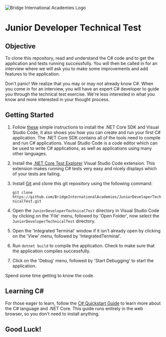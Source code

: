 ![Bridge International Academies Logo](https://raw.githubusercontent.com/BridgeInternationalAcademies/JuniorDeveloperTechnicalTest/master/Banner%20Logo%20280x60.png)

# Junior Developer Technical Test

## Objective

To clone this repository, read and understand the C# code and to get the application and tests running successfully. You will then be called in for an interview where we will ask you to make some improvements and add features to the application.

Don't panic! We realize that you may or may not already know C#. When you come in for an interview, you will have an expert C# developer to guide you through the technical test exercise. We're less interested in what you know and more interested in your thought process.

## Getting Started

1. Follow [these](https://docs.microsoft.com/en-us/dotnet/core/tutorials/with-visual-studio-code) simple instructions to install the .NET Core SDK and Visual Studio Code, it also shows you how you can create and run your first C# application. The .NET Core SDK contains all of the tools need to compile and run C# applications. Visual Studio Code is a code editor which can be used to write C# applications, as well as applications using many other languages.

2. Install the [.NET Core Test Explorer](https://marketplace.visualstudio.com/items?itemName=formulahendry.dotnet-test-explorer) Visual Studio Code extension. This extension makes running C# tests very easy and nicely displays which of your tests are failing.

3. Install [Git](https://git-scm.com/downloads) and clone this git repository using the following command:

    `git clone https://github.com/BridgeInternationalAcademies/JuniorDeveloperTechnicalTest.git`

4. Open the `JuniorDeveloperTechnicalTest` directory in Visual Studio Code by clicking on the 'File' menu, followed by 'Open Folder', now select the `JuniorDeveloperTechnicalTest` directory.

5. Open the 'Integrated Terminal' window if it isn't already open by clicking on the 'View' menu, followed by 'IntegratedTerminal'.

6. Run `dotnet build` to compile the application. Check to make sure that the application compiles successfully.

7. Click on the 'Debug' menu, followed by 'Start Debugging' to start the application.

Spend some time getting to know the code.

## Learning C#

For those eager to learn, follow the [C# Quickstart Guide](https://docs.microsoft.com/en-us/dotnet/csharp/quick-starts/index) to learn more about the C# language and .NET Core. This guide runs entirely in the web browser, so you don't need to install anything.

## Good Luck!
